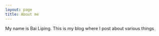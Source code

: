 ```yaml
---
layout: page
title: About me
---
```


My name is Bai Liping. This is my blog where I post about various things
